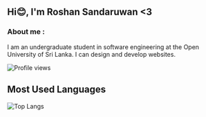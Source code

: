 ## Hi😊, I'm Roshan Sandaruwan <3

<h3>About me :</h3>
<p>I am an undergraduate student in software engineering at the Open University of Sri Lanka. I can design and develop websites.  </p>

![Profile views](https://hits.seeyoufarm.com/api/count/incr/badge.svg?url=https://github.com/{your-username}/{your-repo-name}&count_bg=%2379C83D&title_bg=%23555555&icon=github.svg&icon_color=%23E7E7E7&title=Profile%20Views&edge_flat=false)

## Most Used Languages
![Top Langs](https://github-readme-stats.vercel.app/api/top-langs/?username=Roshan-Sandaruwan&layout=compact)





<!--

**Roshan-Sandaruwan/Roshan-Sandaruwan** is a ✨ _special_ ✨ repository because its `README.md` (this file) appears on your GitHub profile.

Here are some ideas to get you started:

- 🔭 I’m currently working on ...
- 🌱 I’m currently learning ...
- 👯 I’m looking to collaborate on ...
- 🤔 I’m looking for help with ...
- 💬 Ask me about ...
- 📫 How to reach me: ...
- 😄 Pronouns: ...
- ⚡ Fun fact: ...

-->
